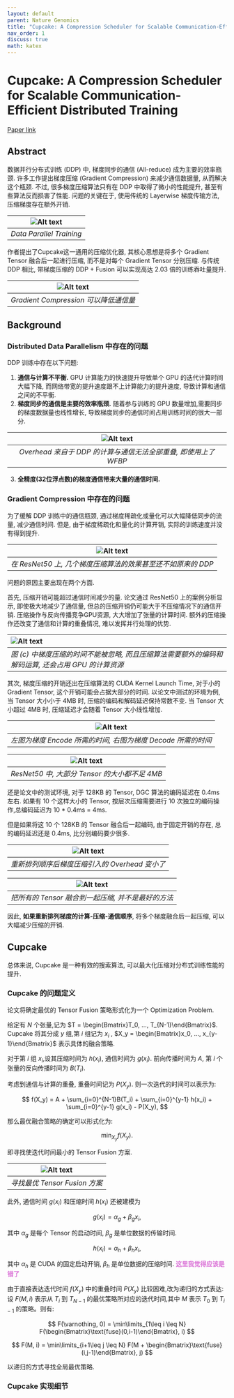 ```yaml
---
layout: default
parent: Nature Genomics 
title: "Cupcake: A Compression Scheduler for Scalable Communication-Efficient Distributed Training"
nav_order: 1
discuss: true
math: katex
---
```


# Cupcake: A Compression Scheduler for Scalable Communication-Efficient Distributed Training
[Paper link](https://proceedings.mlsys.org/paper_files/paper/2023/hash/f67b34cb0f0d24b6226178aa6a649cc4-Abstract-mlsys2023.html)

## Abstract

数据并行分布式训练 (DDP) 中, 梯度同步的通信 (All-reduce) 成为主要的效率瓶颈. 许多工作提出梯度压缩 (Gradient Compression) 来减少通信数据量, 从而解决这个瓶颈. 不过, 很多梯度压缩算法只有在 DDP 中取得了微小的性能提升, 甚至有些算法反而损害了性能. 问题的关键在于, 使用传统的 Layerwise 梯度传输方法, 压缩梯度存在额外开销. 

|![Alt text](image-1.png)|
|:--:|
|*Data Parallel Training*|

作者提出了Cupcake这一通用的压缩优化器, 其核心思想是将多个 Gradient Tensor 融合后一起进行压缩, 而不是对每个 Gradient Tensor 分别压缩. 与传统 DDP 相比, 带梯度压缩的 DDP + Fusion 可以实现高达 2.03 倍的训练吞吐量提升.

|![Alt text](image-5.png)|
|:--:|
|*Gradient Compression 可以降低通信量*|

## Background
### Distributed Data Parallelism 中存在的问题

DDP 训练中存在以下问题:
1. **通信与计算不平衡.** GPU 计算能力的快速提升导致单个 GPU 的迭代计算时间大幅下降, 而网络带宽的提升速度跟不上计算能力的提升速度, 导致计算和通信之间的不平衡.
2. **梯度同步的通信是主要的效率瓶颈.** 随着参与训练的 GPU 数量增加,需要同步的梯度数据量也线性增长, 导致梯度同步的通信时间占用训练时间的很大一部分.

|![Alt text](image-2.png)|
|:--:|
|*Overhead 来自于 DDP 的计算与通信无法全部重叠, 即使用上了 WFBP*|

3. **全精度(32位浮点数)的梯度通信带来大量的通信时间.**

### Gradient Compression 中存在的问题

为了缓解 DDP 训练中的通信瓶颈, 通过梯度稀疏化或量化可以大幅降低同步的流量, 减少通信时间. 但是, 由于梯度稀疏化和量化的计算开销, 实际的训练速度并没有得到提升.

|![Alt text](image-3.png)|
|:--:|
|*在 ResNet50 上, 几个梯度压缩算法的效果甚至还不如原来的 DDP*|

问题的原因主要出现在两个方面.

首先, 压缩开销可能超过通信时间减少的量. 论文通过 ResNet50 上的案例分析显示, 即使极大地减少了通信量, 但总的压缩开销仍可能大于不压缩情况下的通信开销. 压缩操作与反向传播竞争GPU资源, 大大增加了张量的计算时间. 额外的压缩操作还改变了通信和计算的重叠情况, 难以发挥并行处理的优势.

|![Alt text](image.png)|
|:--|
|*图 (c) 中梯度压缩的时间不能被忽略, 而且压缩算法需要额外的编码和解码运算, 还会占用 GPU 的计算资源*|

其次, 梯度压缩的开销还出在压缩算法的 CUDA Kernel Launch Time, 对于小的 Gradient Tensor, 这个开销可能会占据大部分的时间. 以论文中测试的环境为例, 当 Tensor 大小小于 4MB 时, 压缩的编码和解码延迟保持常数不变. 当 Tensor 大小超过 4MB 时, 压缩延迟才会随着 Tensor 大小线性增加.

|![Alt text](image-4.png)|
|:--:|
|*左图为梯度 Encode 所需的时间, 右图为梯度 Decode 所需的时间*|

|![Alt text](image-6.png)|
|:--:|
|*ResNet50 中, 大部分 Tensor 的大小都不足 4MB*|

还是论文中的测试环境, 对于 128KB 的 Tensor, DGC 算法的编码延迟在 0.4ms 左右. 如果有 10 个这样大小的 Tensor, 按层次压缩需要进行 10 次独立的编码操作,总编码延迟为 10 * 0.4ms = 4ms.

但是如果将这 10 个 128KB 的 Tensor 融合后一起编码, 由于固定开销的存在, 总的编码延迟还是 0.4ms, 比分别编码要少很多.

|![Alt text](image-7.png)|
|:--:|
|*重新排列顺序后梯度压缩引入的 Overhead 变小了*|

|![Alt text](image-8.png)|
|:--:|
|*把所有的 Tensor 融合到一起压缩, 并不是最好的方法*|

因此, **如果重新排列梯度的计算-压缩-通信顺序**, 将多个梯度融合后一起压缩, 可以大幅减少压缩的开销.

## Cupcake
总体来说, Cupcake 是一种有效的搜索算法, 可以最大化压缩对分布式训练性能的提升.
### Cupcake 的问题定义

论文将确定最优的 Tensor Fusion 策略形式化为一个 Optimization Problem. 

给定有 $N$ 个张量,记为 $T = \begin{Bmatrix}T_0, ..., T_{N-1}\end{Bmatrix}$. Cupcake 将其分成 $y$ 组,第 $i$ 组记为 $x_i$ , $X_y = \begin{Bmatrix}x_0, ..., x_{y-1}\end{Bmatrix}$ 表示具体的融合策略.

对于第 $i$ 组 $x_i$,设其压缩时间为 $h(x_i)$, 通信时间为 $g(x_i)$. 前向传播时间为 $A$, 第 $i$ 个张量的反向传播时间为 $B(T_i)$.

考虑到通信与计算的重叠, 重叠时间记为 $P(X_y)$. 则一次迭代的时间可以表示为:

$$
f(X_y) = A + \sum_{i=0}^{N-1}B(T_i) + \sum_{i=0}^{y-1} h(x_i) + \sum_{i=0}^{y-1} g(x_i) - P(X_y),
$$

那么最优融合策略的确定可以形式化为:

$$
\min_{X_y} f(X_y).
$$

即寻找使迭代时间最小的 Tensor Fusion 方案.

|![Alt text](image-9.png)|
|:--:|
|*寻找最优 Tensor Fusion 方案*|

此外, 通信时间 $g(x_i)$ 和压缩时间 $h(x_i)$ 还被建模为

$$
g(x_i) = \alpha_g + \beta_g x_i,
$$

其中 $\alpha_g$ 是每个 Tensor 的启动时间, $\beta_g$ 是单位数据的传输时间.

$$
h(x_i) = \alpha_h + \beta_h x_i,
$$

其中 $\alpha_h$ 是 CUDA 的固定启动开销, $\beta_h$ 是单位数据的压缩时间. <span style="color:orchid"><b>这里我觉得应该是错了</b></span>

由于直接表达迭代时间 $f(X_y)$ 中的重叠时间 $P(X_y)$ 比较困难,改为递归的方式表达:
设 $F(M, i)$ 表示从 $T_i$ 到 $T_{N-1}$ 的最优策略所对应的迭代时间,其中 $M$ 表示 $T_0$ 到 $T_{i-1}$ 的策略。则有:

$$
F(\varnothing, 0) = \min\limits_{1\leq i \leq N} F(\begin{Bmatrix}\text{fuse}(0,i-1)\end{Bmatrix}, i)
$$

$$
F(M, i) = \min\limits_{i+1\leq j \leq N} F(M + \begin{Bmatrix}\text{fuse}(i,j-1)\end{Bmatrix}, j)
$$

以递归的方式寻找全局最优策略.

### Cupcake 实现细节


